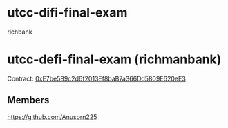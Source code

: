 # utcc-difi-final-exam
richbank
# utcc-defi-final-exam (richmanbank)

Contract: [0xE7be589c2d6f2013Ef8baB7a366Dd5809E620eE3](https://kovan.etherscan.io/address/0xe7be589c2d6f2013ef8bab7a366dd5809e620ee3)

## Members
https://github.com/Anusorn225



